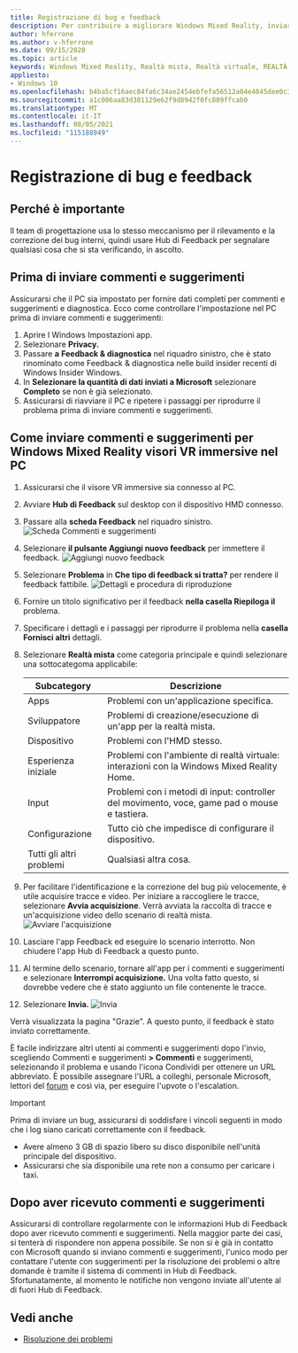 ```yaml
---
title: Registrazione di bug e feedback
description: Per contribuire a migliorare Windows Mixed Reality, inviare commenti e suggerimenti usando le categorie corrette nell Hub di Feedback app.
author: hferrone
ms.author: v-hferrone
ms.date: 09/15/2020
ms.topic: article
keywords: Windows Mixed Reality, Realtà mista, Realtà virtuale, REALTÀ VIRTUALE, MR, Feedback, Hub di Feedback, bug
appliesto:
- Windows 10
ms.openlocfilehash: b4ba5cf16aec84fa6c34ae2454ebfefa56512a04e4845dee0c3c894c4976cc53
ms.sourcegitcommit: a1c086aa83d381129e62f9d8942f0fc889ffcab0
ms.translationtype: MT
ms.contentlocale: it-IT
ms.lasthandoff: 08/05/2021
ms.locfileid: "115188949"
---
```

# <a name="filing-bugs-and-feedback"></a>Registrazione di bug e feedback

## <a name="why-its-important"></a>Perché è importante

Il team di progettazione usa lo stesso meccanismo per il rilevamento e la correzione dei bug interni, quindi usare Hub di Feedback per segnalare qualsiasi cosa che si sta verificando, in ascolto.

## <a name="before-you-file-feedback"></a>Prima di inviare commenti e suggerimenti

Assicurarsi che il PC sia impostato per fornire dati completi per commenti e suggerimenti e diagnostica. Ecco come controllare l'impostazione nel PC prima di inviare commenti e suggerimenti:

1. Aprire l Windows Impostazioni app. 
2. Selezionare **Privacy.**
3. Passare **a** **Feedback & diagnostica** nel riquadro sinistro, che è stato rinominato come Feedback & diagnostica nelle build insider recenti di Windows Insider Windows.
4. In **Selezionare la quantità di dati inviati a Microsoft** selezionare **Completo** se non è già selezionato.
5. Assicurarsi di riavviare il PC e ripetere i passaggi per riprodurre il problema prima di inviare commenti e suggerimenti.

## <a name="how-to-file-feedback-for-windows-mixed-reality-immersive-headsets-on-pc"></a>Come inviare commenti e suggerimenti per Windows Mixed Reality visori VR immersive nel PC

1. Assicurarsi che il visore VR immersive sia connesso al PC.
2. Avviare **Hub di Feedback** sul desktop con il dispositivo HMD connesso.
3. Passare alla **scheda Feedback** nel riquadro sinistro. ![Scheda Commenti e suggerimenti](images/feedback1.png) 
4. Selezionare **il pulsante Aggiungi nuovo feedback** per immettere il feedback. ![Aggiungi nuovo feedback](images/feedback2.png)
5. Selezionare **Problema** in **Che tipo di feedback si tratta?** per rendere il feedback fattibile. ![Dettagli e procedura di riproduzione](images/feedback3.png)
6. Fornire un titolo significativo per il feedback **nella casella Riepiloga il** problema.
7. Specificare i dettagli e i passaggi per riprodurre il problema nella **casella Fornisci altri** dettagli.
8. Selezionare **Realtà mista** come categoria principale e quindi selezionare una sottocategoma applicabile:

   | Subcategory      | Descrizione                                                                           |
   |------------------|---------------------------------------------------------------------------------------|
   | Apps             | Problemi con un'applicazione specifica.                                                   |
   | Sviluppatore        | Problemi di creazione/esecuzione di un'app per la realtà mista.                               |
   | Dispositivo           | Problemi con l'HMD stesso.                                                           |
   | Esperienza iniziale  | Problemi con l'ambiente di realtà virtuale: interazioni con la Windows Mixed Reality Home.    |
   | Input            | Problemi con i metodi di input: controller del movimento, voce, game pad o mouse e tastiera.|
   | Configurazione           | Tutto ciò che impedisce di configurare il dispositivo.                           |
   | Tutti gli altri problemi | Qualsiasi altra cosa.                                                                        |

9. Per facilitare l'identificazione e la correzione del bug più velocemente, è utile acquisire tracce e video. Per iniziare a raccogliere le tracce, selezionare **Avvia acquisizione**. Verrà avviata la raccolta di tracce e un'acquisizione video dello scenario di realtà mista. ![ Avviare l'acquisizione](images/feedback4.png)
10. Lasciare l'app Feedback ed eseguire lo scenario interrotto. Non chiudere l'app Hub di Feedback a questo punto.
11. Al termine dello scenario, tornare all'app per i commenti e suggerimenti e selezionare **Interrompi acquisizione.** Una volta fatto questo, si dovrebbe vedere che è stato aggiunto un file contenente le tracce.
12. Selezionare **Invia.** ![ Invia](images/feedback5.png)

Verrà visualizzata la pagina "Grazie". A questo punto, il feedback è stato inviato correttamente.

È facile indirizzare altri utenti ai commenti e suggerimenti dopo l'invio, scegliendo Commenti e  suggerimenti **> Commenti** e suggerimenti, selezionando il problema e usando l'icona Condividi per ottenere un URL abbreviato. È possibile assegnare l'URL a colleghi, personale Microsoft, lettori del [forum](https://forums.hololens.com/) e così via, per eseguire l'upvote o l'escalation.

> [!IMPORTANT]
> Prima di inviare un bug, assicurarsi di soddisfare i vincoli seguenti in modo che i log siano caricati correttamente con il feedback.
>    * Avere almeno 3 GB di spazio libero su disco disponibile nell'unità principale del dispositivo.
>    * Assicurarsi che sia disponibile una rete non a consumo per caricare i taxi.

## <a name="after-filing-feedback"></a>Dopo aver ricevuto commenti e suggerimenti

Assicurarsi di controllare regolarmente con le informazioni Hub di Feedback dopo aver ricevuto commenti e suggerimenti. Nella maggior parte dei casi, si tenterà di rispondere non appena possibile. Se non si è già in contatto con Microsoft quando si inviano commenti e suggerimenti, l'unico modo per contattare l'utente con suggerimenti per la risoluzione dei problemi o altre domande è tramite il sistema di commenti in Hub di Feedback. Sfortunatamente, al momento le notifiche non vengono inviate all'utente al di fuori Hub di Feedback.

## <a name="see-also"></a>Vedi anche

* [Risoluzione dei problemi](troubleshooting-windows-mixed-reality.md)